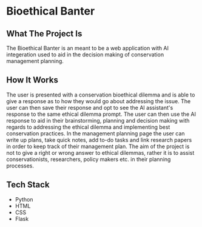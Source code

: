 # Bioethical Banter
## What The Project Is
The Bioethical Banter is an meant to be a web application with AI integeration used to aid in the decision making of conservation management planning. 
## How It Works
The user is presented with a conservation bioethical dilemma and is able to give a response as to how they would go about addressing the issue. The user can then save their response and opt to see the AI assistant's response to the same ethical dilemma prompt. The user can then use the AI response to aid in their brainstorming, planning and decision making with regards to addressing the ethical dilemma and implementing best conservation practices. 
In the management planning page the user can write up plans, take quick notes, add to-do tasks and link research papers in order to keep track of their management plan. 
The aim of the project is not to give a right or wrong answer to ethical dilemmas, rather it is to assist conservationists, researchers, policy makers etc. in their planning processes. 
## Tech Stack
- Python
- HTML
- CSS
- Flask
